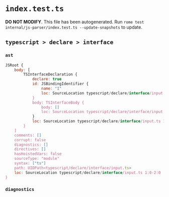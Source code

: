 # `index.test.ts`

**DO NOT MODIFY**. This file has been autogenerated. Run `rome test internal/js-parser/index.test.ts --update-snapshots` to update.

## `typescript > declare > interface`

### `ast`

```javascript
JSRoot {
	body: [
		TSInterfaceDeclaration {
			declare: true
			id: JSBindingIdentifier {
				name: "I"
				loc: SourceLocation typescript/declare/interface/input.ts 1:18-1:19 (I)
			}
			body: TSInterfaceBody {
				body: []
				loc: SourceLocation typescript/declare/interface/input.ts 1:20-1:22
			}
			loc: SourceLocation typescript/declare/interface/input.ts 1:0-1:22
		}
	]
	comments: []
	corrupt: false
	diagnostics: []
	directives: []
	hasHoistedVars: false
	sourceType: "module"
	syntax: ["ts"]
	path: UIDPath<typescript/declare/interface/input.ts>
	loc: SourceLocation typescript/declare/interface/input.ts 1:0-2:0
}
```

### `diagnostics`

```

```
